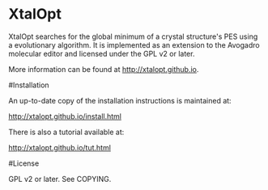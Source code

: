 XtalOpt
=========

XtalOpt searches for the global minimum of a crystal structure's
PES using a evolutionary algorithm. It is implemented as an extension
to the Avogadro molecular editor and licensed under the GPL v2 or later.

More information can be found at http://xtalopt.github.io.

#Installation

An up-to-date copy of the installation instructions is maintained at:

http://xtalopt.github.io/install.html

There is also a tutorial available at:

http://xtalopt.github.io/tut.html

#License

GPL v2 or later. See COPYING.
